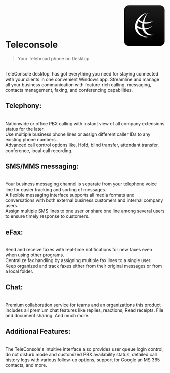 <img src="icon.png" align="right" />
<br/>
<br/>
<br/>
<br/>

# Teleconsole
> Your Telebroad phone on Desktop

<br/>
TeleConsole desktop, has got everything you need for staying connected with your clients in one convenient Windows app. Streamline and manage all your business communication with feature-rich calling, messaging, contacts management, faxing, and conferencing capabilities.


## Telephony:
<br/>
Nationwide or office PBX calling with instant view of all company extensions status for the later.
<br/>
Use multiple business phone lines or assign different caller IDs to any existing phone numbers.
<br/>
Advanced call control options like, Hold, blind transfer, attendant transfer, conference, local call recording.


## SMS/MMS messaging:
<br/>
Your business messaging channel is separate from your telephone voice line for easier tracking and sorting of messages.
<br/>
A flexible messaging interface supports all media formats and conversations with both external business customers and internal company users.
<br/>
Assign multiple SMS lines to one user or share one line among several users to ensure timely response to customers.
<br/>

## eFax:
<br/>
Send and receive faxes with real-time notifications for new faxes even when using other programs.
<br/>
Centralize fax handling by assigning multiple fax lines to a single user.
<br/>
Keep organized and track faxes either from their original messages or from a local folder.
<br/>

## Chat:
<br/>
Premium collaboration service for teams and an organizations this product includes all premium chat features like replies, reactions, Read receipts. File and document sharing.
And much more.


## Additional Features:
<br/>
The TeleConsole's intuitive interface also provides user queue login control, do not disturb mode and customized PBX availability status, detailed call history logs with various follow-up options, support for Google an MS 365 contacts, and more.
<br/>
